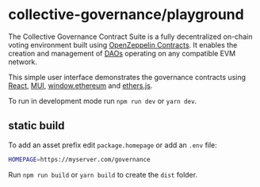 # collective-governance/playground
The Collective Governance Contract Suite is a fully decentralized on-chain voting environment built using [OpenZeppelin Contracts](https://www.openzeppelin.com/contracts). It enables the creation and management of [DAOs](https://en.wikipedia.org/wiki/Decentralized_autonomous_organization) operating on any compatible EVM network.

This simple user interface demonstrates the governance contracts using [React](https://react.dev), [MUI](https://mui.com), [window.ethereum](https://docs.metamask.io/guide/ethereum-provider.html/) and [ethers.js](https://docs.ethers.org/v5).

To run in development mode run `npm run dev` or `yarn dev`.

## static build

To add an asset prefix edit `package.homepage` or add an `.env` file:
```bash
HOMEPAGE=https://myserver.com/governance
```

Run `npm run build` or `yarn build` to create the `dist` folder. 
